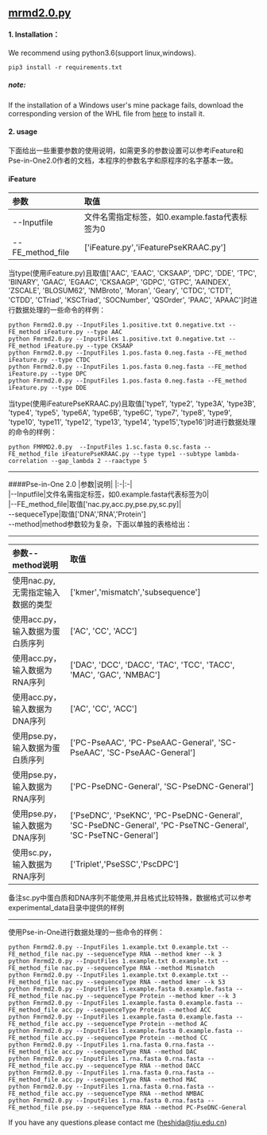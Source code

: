 ## [mrmd2.0.py](http://lab.malab.cn:5001/MRMD2.0/Home)
 
#### 1. Installation：
We recommend using python3.6(support linux,windows).  


  ```
  pip3 install -r requirements.txt 
  ```  

  ##### note:
  If the installation of a Windows user's mine package fails, download the corresponding version of the WHL file from [here](https://www.lfd.uci.edu/~gohlke/pythonlibs/) to install it.
  
 #### 2. usage
 下面给出一些重要参数的使用说明，如需更多的参数设置可以参考iFeature和Pse-in-One2.0作者的文档，本程序的参数名字和原程序的名字基本一致。
#### iFeature
|参数|取值|
|:-|:-|  
|--Inputfile|文件名需指定标签，如0.example.fasta代表标签为0|    
|--FE_method_file|['iFeature.py','iFeaturePseKRAAC.py']|   

当type(使用iFeature.py)且取值['AAC', 'EAAC', 'CKSAAP', 'DPC', 'DDE', 'TPC', 'BINARY', 'GAAC', 'EGAAC', 'CKSAAGP', 'GDPC', 'GTPC', 'AAINDEX', 'ZSCALE', 'BLOSUM62', 'NMBroto', 'Moran', 'Geary', 'CTDC', 'CTDT', 'CTDD', 'CTriad', 'KSCTriad', 'SOCNumber', 'QSOrder', 'PAAC', 'APAAC']时进行数据处理的一些命令的样例：
```
python Fmrmd2.0.py --InputFiles 1.positive.txt 0.negative.txt --FE_method iFeature.py --type AAC   
python Fmrmd2.0.py --InputFiles 1.positive.txt 0.negative.txt --FE_method iFeature.py --type CKSAAP  
python Fmrmd2.0.py --InputFiles 1.pos.fasta 0.neg.fasta --FE_method iFeature.py --type CTDC   
python Fmrmd2.0.py --InputFiles 1.pos.fasta 0.neg.fasta --FE_method iFeature.py --type DPC  
python Fmrmd2.0.py --InputFiles 1.pos.fasta 0.neg.fasta --FE_method iFeature.py --type DDE  
```

当type(使用iFeaturePseKRAAC.py)且取值['type1', 'type2', 'type3A', 'type3B', 'type4', 'type5', 'type6A', 'type6B', 'type6C', 'type7', 'type8', 'type9', 'type10', 'type11', 'type12', 'type13', 'type14', 'type15','type16']时进行数据处理的命令的样例：

```
python FMRMD2.0.py  --InputFiles 1.sc.fasta 0.sc.fasta --FE_method_file iFeaturePseKRAAC.py --type type1 --subtype lambda-correlation --gap_lambda 2 --raactype 5
```
*****************************

####Pse-in-One 2.0
|参数|说明|
|:-|:-|  
|--Inputfile|文件名需指定标签，如0.example.fasta代表标签为0|    
|--FE_method_file|取值['nac.py,acc.py,pse.py,sc.py]|   
--sequeceType|取值['DNA','RNA','Protein']  
--method|method参数较为复杂，下面以单独的表格给出：
***************************
|参数--method说明|取值|
|:-|:-|  
|使用nac.py,无需指定输入数据的类型|['kmer','mismatch','subsequence']|    
|使用acc.py，输入数据为蛋白质序列|['AC', 'CC', 'ACC']|   
使用acc.py，输入数据为RNA序列|['DAC', 'DCC', 'DACC', 'TAC', 'TCC', 'TACC', 'MAC', 'GAC', 'NMBAC']
|使用acc.py，输入数据为DNA序列|['AC', 'CC', 'ACC']|  
|使用pse.py，输入数据为蛋白质序列|['PC-PseAAC', 'PC-PseAAC-General', 'SC-PseAAC', 'SC-PseAAC-General']|   
使用pse.py，输入数据为RNA序列|['PC-PseDNC-General', 'SC-PseDNC-General']  
使用pse.py，输入数据为DNA序列| ['PseDNC', 'PseKNC', 'PC-PseDNC-General', 'SC-PseDNC-General', 'PC-PseTNC-General', 'SC-PseTNC-General']
使用sc.py，输入数据为RNA序列| ['Triplet','PseSSC','PscDPC']  

备注sc.py中蛋白质和DNA序列不能使用,并且格式比较特殊，数据格式可以参考experimental_data目录中提供的样例

****************************
使用Pse-in-One进行数据处理的一些命令的样例：
   ```
python Fmrmd2.0.py --InputFiles 1.example.txt 0.example.txt --FE_method_file nac.py --sequenceType RNA --method kmer --k 3  
python Fmrmd2.0.py --InputFiles 1.example.txt 0.example.txt --FE_method_file nac.py --sequenceType RNA --method Mismatch     
python Fmrmd2.0.py --InputFiles 1.example.txt 0.example.txt --FE_method_file nac.py --sequenceType RNA --method kmer --k 53   
python Fmrmd2.0.py --InputFiles 1.example.fasta 0.example.fasta --FE_method_file nac.py --sequenceType Protein --method kmer --k 3  
python Fmrmd2.0.py --InputFiles 1.example.fasta 0.example.fasta --FE_method_file acc.py --sequenceType Protein --method ACC  
python Fmrmd2.0.py --InputFiles 1.example.fasta 0.example.fasta --FE_method_file acc.py --sequenceType Protein --method AC  
python Fmrmd2.0.py --InputFiles 1.example.fasta 0.example.fasta --FE_method_file acc.py --sequenceType Protein --method CC 
python Fmrmd2.0.py --InputFiles 1.rna.fasta 0.rna.fasta --FE_method_file acc.py --sequenceType RNA --method DAC 
python Fmrmd2.0.py --InputFiles 1.rna.fasta 0.rna.fasta --FE_method_file acc.py --sequenceType RNA --method DACC  
python Fmrmd2.0.py --InputFiles 1.rna.fasta 0.rna.fasta --FE_method_file acc.py --sequenceType RNA --method MAC  
python Fmrmd2.0.py --InputFiles 1.rna.fasta 0.rna.fasta --FE_method_file acc.py --sequenceType RNA --method NMBAC  
python Fmrmd2.0.py --InputFiles 1.rna.fasta 0.rna.fasta --FE_method_file pse.py --sequenceType RNA --method PC-PseDNC-General  
   ```


If you have any questions.please contact me (heshida@tju.edu.cn)
